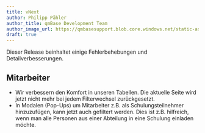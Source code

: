 ```yaml
---
title: vNext
author: Philipp Pähler
author_title: qmBase Development Team
author_image_url: https://qmbasesupport.blob.core.windows.net/static-assets/img/persons/paehler_round.png
draft: true
---
```


Dieser Release beinhaltet einige Fehlerbehebungen und Detailverbesserungen.

<!--truncate-->

## Mitarbeiter

- Wir verbessern den Komfort in unseren Tabellen. Die aktuelle Seite wird jetzt nicht mehr bei jedem Filterwechsel zurückgesetzt.
- In Modalen (Pop-Ups) um Mitarbeiter z.B. als Schulungsteilnehmer hinzuzufügen, kann jetzt auch gefiltert werden. Dies ist z.B. hilfreich, wenn man alle Personen aus einer Abteilung in eine Schulung einladen möchte.
